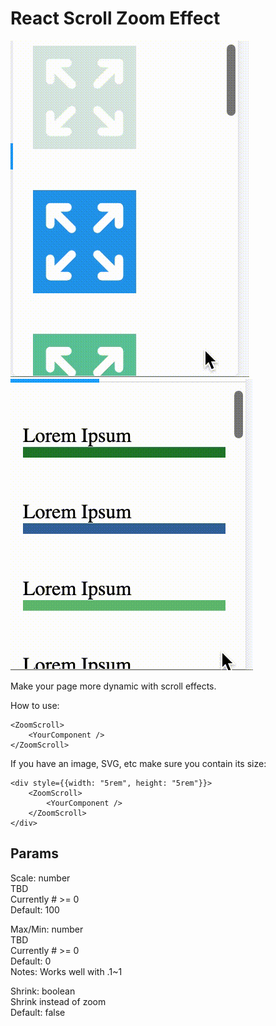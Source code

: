 # React Scroll Zoom Effect

![](icons.gif) ![](list.gif)

Make your page more dynamic with scroll effects.

How to use:

```
<ZoomScroll>
	<YourComponent />
</ZoomScroll>
```

If you have an image, SVG, etc make sure you contain its size:

```
<div style={{width: "5rem", height: "5rem"}}>
    <ZoomScroll>
        <YourComponent />
    </ZoomScroll>
</div>
```

## Params

Scale: number\
TBD\
Currently # >= 0\
Default: 100

Max/Min: number\
TBD\
Currently # >= 0\
Default: 0\
Notes: Works well with .1~1

Shrink: boolean\
Shrink instead of zoom\
Default: false
